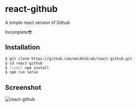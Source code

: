 # react-github
A simple react version of Github

Incomplete😎


## Installation

```bash
$ git clone https://github.com/omidnikrah/react-github.git
$ cd react-github
$ [sudo] npm install
$ npm run serve
```


## Screenshot


![react-github](https://raw.githubusercontent.com/omidnikrah/react-github/master/screenshot.png)